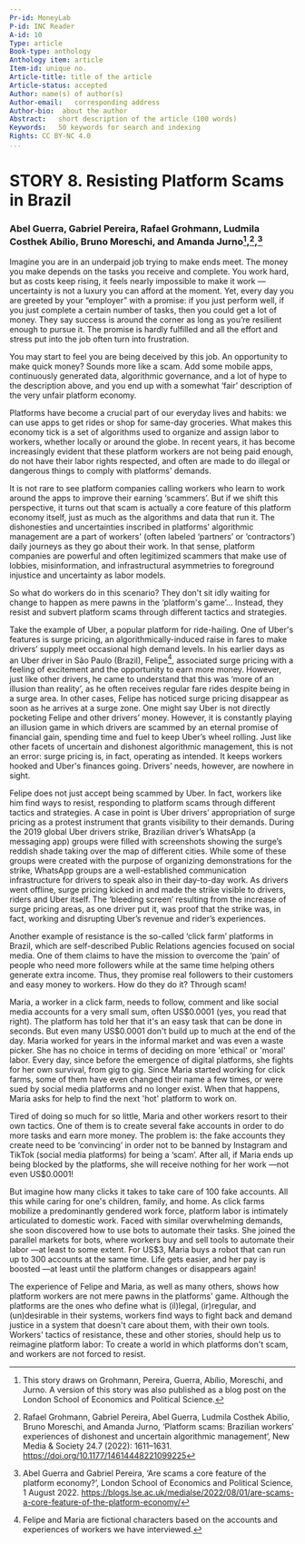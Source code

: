 ```yaml
---
Pr-id: MoneyLab
P-id: INC Reader
A-id: 10
Type: article
Book-type: anthology
Anthology item: article
Item-id: unique no.
Article-title: title of the article
Article-status: accepted
Author: name(s) of author(s)
Author-email:   corresponding address
Author-bio:  about the author
Abstract:   short description of the article (100 words)
Keywords:   50 keywords for search and indexing
Rights: CC BY-NC 4.0
...
```



# STORY 8. Resisting Platform Scams in Brazil

### Abel Guerra, Gabriel Pereira, Rafael Grohmann, Ludmila Costhek Abílio, Bruno Moreschi, and Amanda Jurno[^18STORY8_1],[^18STORY8_2],[^18STORY8_3]

Imagine you are in an underpaid job trying to make ends meet. The money
you make depends on the tasks you receive and complete. You work hard,
but as costs keep rising, it feels nearly impossible to make it work —
uncertainty is not a luxury you can afford at the moment. Yet, every day
you are greeted by your “employer” with a promise: if you just perform
well, if you just complete a certain number of tasks, then you could get
a lot of money. They say success is around the corner as long as you’re
resilient enough to pursue it. The promise is hardly fulfilled and all
the effort and stress put into the job often turn into frustration.

You may start to feel you are being deceived by this job. An opportunity
to make quick money? Sounds more like a scam. Add some mobile apps,
continuously generated data, algorithmic governance, and a lot of hype
to the description above, and you end up with a somewhat ‘fair’
description of the very unfair platform economy.

Platforms have become a crucial part of our everyday lives and habits:
we can use apps to get rides or shop for same-day groceries. What makes
this economy tick is a set of algorithms used to organize and assign
labor to workers, whether locally or around the globe. In recent years,
it has become increasingly evident that these platform workers are not
being paid enough, do not have their labor rights respected, and often
are made to do illegal or dangerous things to comply with platforms'
demands.

It is not rare to see platform companies calling workers who learn to
work around the apps to improve their earning ‘scammers’. But if we
shift this perspective, it turns out that scam is actually a core
feature of this platform economy itself, just as much as the algorithms
and data that run it. The dishonesties and uncertainties inscribed in
platforms’ algorithmic management are a part of workers' (often labeled
‘partners’ or ‘contractors’) daily journeys as they go about their work.
In that sense, platform companies are powerful and often legitimized
scammers that make use of lobbies, misinformation, and infrastructural
asymmetries to foreground injustice and uncertainty as labor models.

So what do workers do in this scenario? They don't sit idly waiting for
change to happen as mere pawns in the ‘platform's game’... Instead, they
resist and subvert platform scams through different tactics and
strategies.

Take the example of Uber, a popular platform for ride-hailing. One of
Uber's features is surge pricing, an algorithmically-induced raise in
fares to make drivers’ supply meet occasional high demand levels. In his
earlier days as an Uber driver in São Paulo (Brazil), Felipe[^18STORY8_4],
associated surge pricing with a feeling of excitement and the
opportunity to earn more money. However, just like other drivers, he
came to understand that this was ‘more of an illusion than reality’, as
he often receives regular fare rides despite being in a surge area. In
other cases, Felipe has noticed surge pricing disappear as soon as he
arrives at a surge zone. One might say Uber is not directly pocketing
Felipe and other drivers’ money. However, it is constantly playing an
illusion game in which drivers are scammed by an eternal promise of
financial gain, spending time and fuel to keep Uber’s wheel rolling.
Just like other facets of uncertain and dishonest algorithmic
management, this is not an error: surge pricing is, in fact, operating
as intended. It keeps workers hooked and Uber's finances going. Drivers’
needs, however, are nowhere in sight.

Felipe does not just accept being scammed by Uber. In fact, workers like
him find ways to resist, responding to platform scams through different
tactics and strategies. A case in point is Uber drivers’ appropriation
of surge pricing as a protest instrument that grants visibility to their
demands. During the 2019 global Uber drivers strike, Brazilian driver’s
WhatsApp (a messaging app) groups were filled with screenshots showing
the surge’s reddish shade taking over the map of different cities. While
some of these groups were created with the purpose of organizing
demonstrations for the strike, WhatsApp groups are a well-established
communication infrastructure for drivers to speak also in their
day-to-day work. As drivers went offline, surge pricing kicked in and
made the strike visible to drivers, riders and Uber itself. The
‘bleeding screen’ resulting from the increase of surge pricing areas, as
one driver put it, was proof that the strike was, in fact, working and
disrupting Uber’s revenue and rider’s experiences.

Another example of resistance is the so-called ‘click farm’ platforms in
Brazil, which are self-described Public Relations agencies focused on
social media. One of them claims to have the mission to overcome the
‘pain’ of people who need more followers while at the same time helping
others generate extra income. Thus, they promise real followers to their
customers and easy money to workers. How do they do it? Through scam!

Maria, a worker in a click farm, needs to follow, comment and like
social media accounts for a very small sum, often US\$0.0001 (yes, you
read that right). The platform has told her that it's an easy task that
can be done in seconds. But even many US\$0.0001 don't build up to much
at the end of the day. Maria worked for years in the informal market and
was even a waste picker. She has no choice in terms of deciding on more
'ethical' or 'moral' labor. Every day, since before the emergence of
digital platforms, she fights for her own survival, from gig to gig.
Since Maria started working for click farms, some of them have even
changed their name a few times, or were sued by social media platforms
and no longer exist. When that happens, Maria asks for help to find the
next 'hot' platform to work on.

Tired of doing so much for so little, Maria and other workers resort to
their own tactics. One of them is to create several fake accounts in
order to do more tasks and earn more money. The problem is: the fake
accounts they create need to be ‘convincing’ in order not to be banned
by Instagram and TikTok (social media platforms) for being a ‘scam’.
After all, if Maria ends up being blocked by the platforms, she will
receive nothing for her work —not even US\$0.0001!

But imagine how many clicks it takes to take care of 100 fake accounts.
All this while caring for one's children, family, and home. As click
farms mobilize a predominantly gendered work force, platform labor is
intimately articulated to domestic work. Faced with similar overwhelming
demands, she soon discovered how to use bots to automate their tasks.
She joined the parallel markets for bots, where workers buy and sell
tools to automate their labor —at least to some extent. For US\$3, Maria
buys a robot that can run up to 300 accounts at the same time. Life gets
easier, and her pay is boosted —at least until the platform changes or
disappears again!

The experience of Felipe and Maria, as well as many others, shows how
platform workers are not mere pawns in the platforms' game. Although the
platforms are the ones who define what is (il)legal, (ir)regular, and
(un)desirable in their systems, workers find ways to fight back and
demand justice in a system that doesn't care about them, with their own
tools. Workers' tactics of resistance, these and other stories, should
help us to reimagine platform labor: To create a world in which
platforms don't scam, and workers are not forced to
resist.

[^18STORY8_1]: This story draws on Grohmann, Pereira, Guerra, Abílio, Moreschi,
    and Jurno. A version of this story was also published as a blog post
    on the London School of Economics and Political Science.

[^18STORY8_2]: Rafael Grohmann, Gabriel Pereira, Abel Guerra, Ludmila Costhek
    Abilio, Bruno Moreschi, and Amanda Jurno, ‘Platform scams: Brazilian
    workers’ experiences of dishonest and uncertain algorithmic
    management’, New Media & Society 24.7 (2022): 1611–1631.
    https://doi.org/10.1177/14614448221099225

[^18STORY8_3]: Abel Guerra and Gabriel Pereira, ‘Are scams a core feature of the
    platform economy?’, London School of Economics and Political
    Science, 1 August 2022.
    https://blogs.lse.ac.uk/medialse/2022/08/01/are-scams-a-core-feature-of-the-platform-economy/

[^18STORY8_4]: Felipe and Maria are fictional characters based on the accounts
    and experiences of workers we have interviewed.
